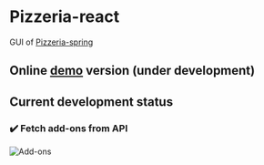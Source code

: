 # Pizzeria-react
 GUI of [Pizzeria-spring](https://github.com/jaca1119/Pizzeria-spring)

## Online [demo](https://goofy-hugle-5739c9.netlify.com/) version (**under development**)

## Current development status

### :heavy_check_mark: Fetch add-ons from API
![Add-ons](/img/add_ons.jpg)
